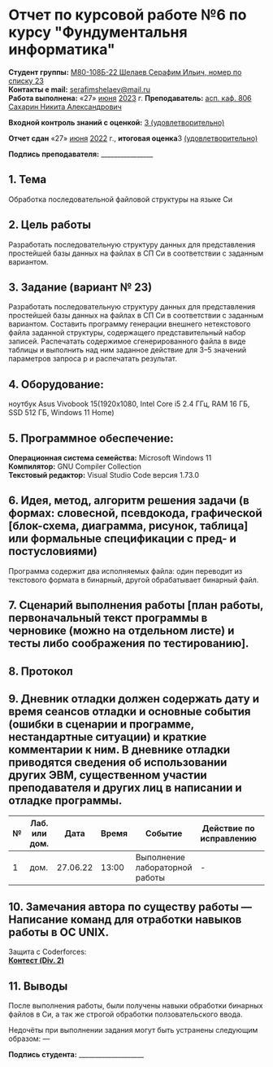 
# Отчет по курсовой работе №6 по курсу "Фундументальня информатика" 
<b>Студент группы:</b> <ins>М80-108Б-22 Шелаев Серафим Ильич, номер по списку 23</ins>  
<b>Контакты e mail:</b> <ins>serafimshelaev@mail.ru</ins>  
<b>Работа выполнена:</b> «27» <ins>июня</ins> <ins>2023</ins> г.
<b>Преподаватель:</b> <ins>асп. каф. 806 Сахарин Никита Александрович</ins>

<b>Входной контроль знаний с оценкой:</b> <ins>3 (удовлетворительно)</ins>

<b>Отчет сдан</b> «27» <ins>июня</ins> <ins>2022</ins> г., <b>итоговая оценка</b>3 <ins> (удовлетворительно)</ins>                                                          

<b>Подпись преподавателя:</b> ________________
## 1. Тема
Обработка последовательной файловой структуры на языке Си   
## 2. Цель работы
Разработать последовательную структуру данных для представления простейшей базы данных на файлах в СП Си в соответствии с заданным вариантом.   
## 3. Задание (вариант № 23)
Разработать последовательную структуру данных для представления простейшей базы данных на
файлах в СП Си в соответствии с заданным вариантом. Составить программу генерации внешнего
нетекстового файла заданной структуры, содержащего представительный набор записей.
Распечатать содержимое сгенерированного файла в виде таблицы и выполнить над ним заданное действие для
3–5 значений параметров запроса p и распечатать результат.
 
## 4. Оборудование:
ноутбук  Asus Vivobook 15(1920x1080, Intel Core i5 2.4 ГГц, RAM 16 ГБ, SSD 512 ГБ, Windows 11 Home)
## 5. Программное обеспечение:
<b>Операционная система семейства:</b> Microsoft Windows 11<br/> 
<b>Компилятор:</b> GNU Compiler Collection<br/>
<b>Текстовый редактор:</b> Visual Studio Code версия 1.73.0<br/>
## 6. Идея, метод, алгоритм решения задачи (в формах: словесной, псевдокода, графической [блок-схема, диаграмма, рисунок, таблица] или формальные спецификации с пред- и постусловиями)
Программа содержит два исполняемых файла: один переводит из текстового формата в бинарный, другой обрабатывает бинарный файл.

## 7. Сценарий выполнения работы [план работы, первоначальный текст программы в черновике (можно на отдельном листе) и тесты либо соображения по тестированию]. 


## 8. Протокол  


## 9. Дневник отладки должен содержать дату и время сеансов отладки и основные события (ошибки в сценарии и программе, нестандартные ситуации) и краткие комментарии к ним. В дневнике отладки приводятся сведения об использовании других ЭВМ, существенном участии преподавателя и других лиц в написании и отладке программы.

| № |  Лаб. или дом. | Дата | Время | Событие | Действие по исправлению | Примечание |
| ------ | ------ | ------ | ------ | ------ | ------ | ------ |
| 1 | дом. | 27.06.22 | 13:00 | Выполнение лабораторной работы | - | - |
## 10. Замечания автора по существу работы — Написание команд для отработки навыков работы в ОС UNIX.
Защита с Coderforces:  
<b>[Контест (Div. 2)](https://codeforces.com/contest/1810/submission/199989384)</b>   
  
## 11. Выводы
После выполнения работы, были получены навыки обработки бинарных файлов в Си, а так же строгой обработки ползовательского ввода.

Недочёты при выполнении задания могут быть устранены следующим образом: —

<b>Подпись студента:</b> ____________________

